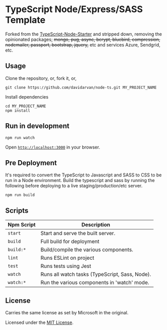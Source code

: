 # TypeScript Node/Express/SASS Template

Forked from the [TypeScript-Node-Starter](https://github.com/microsoft/TypeScript-Node-Starter) and stripped down, removing the opinionated packages; ~~mongo, pug, async, bcrypt, bluebird, compression, nodemailer, passport, bootstrap, jquery,~~ etc and services Azure, Sendgrid, etc.


## Usage

Clone the repository, or, fork it, or,

```shell
git clone https://github.com/davidarvan/node-ts.git MY_PROJECT_NAME
```

Install dependencies

```shell
cd MY_PROJECT_NAME
npm install
```

## Run in development

```shell
npm run watch
```

Open [`http://localhost:3000`](http://localhost:3000) in your browser.


## Pre Deployment

It's required to convert the TypeScript to Javascript and SASS to CSS to be run in a Node environment. Build the typescript and sass by running the following before deploying to a live staging/production/etc server.

```shell
npm run build
```

## Scripts

| Npm Script | Description |
| --- | --- |
| `start`                   | Start and serve the built server. |
| `build`                   | Full build for deployment |
| `build:*`                 | Build/compile the various components. |
| `lint`                    | Runs ESLint on project |
| `test`                    | Runs tests using Jest |
| `watch`                   | Runs all watch tasks (TypeScript, Sass, Node). |
| `watch:*`                 | Run the various components in 'watch' mode. |

## License

Carries the same license as set by Microsoft in the original.

Licensed under the [MIT License](https://choosealicense.com/licenses/mit/).
